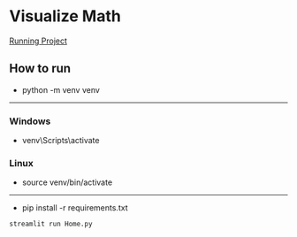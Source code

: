 # Visualize Math

[Running Project](https://visualize-math-app.streamlit.app/)


## How to run
 - python -m venv venv
-----------------
 ### Windows
 - venv\Scripts\activate
 ### Linux
 - source venv/bin/activate
-----------------
 - pip install -r requirements.txt



```bash
streamlit run Home.py
```
